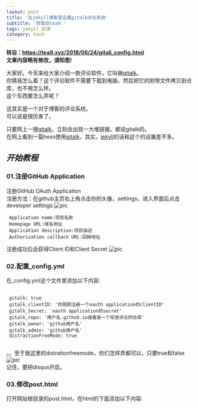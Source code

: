 ```yaml
---
layout: post
title: '在jekyll博客里设置gitalk评论系统'
subtitle: '转载自tea9.'
tags: jekyll 反馈
category: tech
---
```

**转自：https://tea9.xyz/2018/06/24/gitali_config.html**  
**文章内容略有修改，请知悉!**

大家好。今天来给大家介绍一款评论软件，它叫做[gitalk](https://gitalk.github.io)。  
你猜我怎么着？这个评论软件不需要下载到电脑，然后把它的附带文件拷贝到仓库，也不用怎么样。  
这个东西要怎么弄呢？  
  
这其实是一个对于博客的评论系统。  
可以说是很厉害了。  
  
只要网上一搜[gitalk](https://gitalk.github.io)，立刻会出现一大堆链接。都说gitalk的。  
在网上看到一篇hexo使用[gitalk](https://gitalk.github.io)，其实，[jekyll](https://jekyllrb.com)的话和这个的设置差不多。  
  
*开始教程*
---
### 01.注册GitHub Application
注册GitHub OAuth Application  
注册方法：在github主页右上角点击你的头像，settings，进入界面后点击developer settings
![pic](https://coding.net/u/tea9/p/image/git/raw/master/blog_img/07/01.png)  
```github
 Application name:项目名称  
 Homepage URL:域名地址  
 Application description:项目描述  
 Authorization callback URL:回掉地址  
```
注册成功后会获得Client ID和Client Secret
![pic](https://coding.net/u/tea9/p/image/git/raw/master/blog_img/07/02.png)

### 02.配置_config.yml
在_config.yml这个文件里添加以下内容:
 <pre>
   <code class="language-yaml">
 gitalk: true
 gitalk_clientID: '你刚刚注册一个oauth application的clientID'
 gitalk_Secret: 'oauth application的secret'
 gitalk_repo: '用户名.github.io或者是一个存放评论的仓库'
 gitalk_owner: 'github用户名'
 gitalk_admin: 'github用户名'
 distractionFreeMode: true
  </code>
</pre>
。。至于我这里的distrationfreemode，你们怎样弄都可以，只要true和false
![pic](https://coding.net/u/tea9/p/image/git/raw/master/blog_img/07/03.png)  
记住，要把disqus开启。  
### 03.修改post.html
打开网站根目录的post.html，在html的下面添加以下内容:
